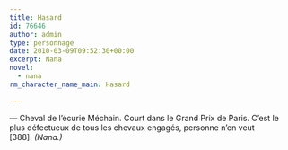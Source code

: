 ```yaml
---
title: Hasard
id: 76646
author: admin
type: personnage
date: 2010-03-09T09:52:30+00:00
excerpt: Nana
novel:
  - nana
rm_character_name_main: Hasard

---
```

**—** Cheval de l&rsquo;écurie Méchain. Court dans le Grand Prix de Paris. C&rsquo;est le plus défectueux de tous les chevaux engagés, personne n&rsquo;en veut [388]. _(Nana.)_